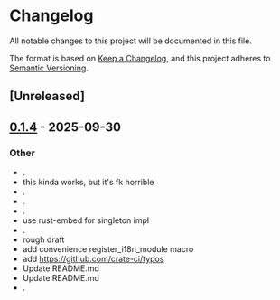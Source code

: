# Changelog

All notable changes to this project will be documented in this file.

The format is based on [Keep a Changelog](https://keepachangelog.com/en/1.0.0/),
and this project adheres to [Semantic Versioning](https://semver.org/spec/v2.0.0.html).

## [Unreleased]

## [0.1.4](https://github.com/stayhydated/es-fluent/compare/es-fluent-manager-macros-v0.1.3...es-fluent-manager-macros-v0.1.4) - 2025-09-30

### Other

- .
- this kinda works, but it's fk horrible
- .
- .
- .
- use rust-embed for singleton impl
- .
- rough draft
- add convenience register_i18n_module macro
- add <https://github.com/crate-ci/typos>
- Update README.md
- Update README.md
- .
